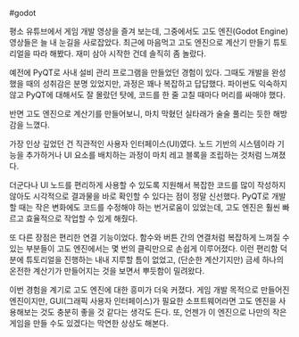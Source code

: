 #godot

평소 유튜브에서 게임 개발 영상을 즐겨 보는데, 그중에서도 고도 엔진(Godot Engine) 영상들은 늘 내 눈길을 사로잡았다. 최근에 마음먹고 고도 엔진으로 계산기 만들기 튜토리얼을 따라 해봤다. 재미 삼아 시작한 건데 솔직히 좀 놀랐다.

예전에 PyQT로 사내 설비 관리 프로그램을 만들었던 경험이 있다. 그때도 개발을 완성했을 때의 성취감은 분명 있었지만, 과정은 꽤나 복잡하고 답답했다. 파이썬도 익숙하지 않고 PyQT에 대해서도 잘 몰랐던 탓에, 코드를 한 줄 고칠 때마다 머리를 싸매야 했다.

반면 고도 엔진으로 계산기를 만들어보니, 마치 막혔던 실타래가 술술 풀리는 듯한 해방감을 느꼈다.

가장 인상 깊었던 건 직관적인 사용자 인터페이스(UI)였다. 노드 기반의 시스템이라 기능을 추가하거나 UI 요소를 배치하는 과정이 마치 레고 블록을 조립하는 것처럼 느껴졌다. 

더군다나 UI 노드를 편리하게 사용할 수 있도록 지원해서 복잡한 코드를 많이 작성하지 않아도 시각적으로 결과물을 바로 확인할 수 있다는 점이 정말 신선했다. PyQT로 개발할 때는 작은 변화에도 코드를 수정해야 하는 번거로움이 있었는데, 고도 엔진은 훨씬 빠르고 효율적으로 작업할 수 있게 해줬다.

또 다른 장점은 편리한 연결 기능이었다. 함수와 버튼 간의 연결처럼 복잡하게 느껴질 수 있는 부분들이 고도 엔진에서는 몇 번의 클릭만으로 손쉽게 이루어졌다. 이런 편리함 덕분에 튜토리얼을 진행하는 내내 지루할 틈이 없었고, (단순한 계산기지만) 금세 하나의 온전한 계산기가 만들어지는 것을 보면서 뿌듯함이 밀려왔다.

이번 경험을 계기로 고도 엔진에 대한 흥미가 더욱 커졌다. 게임 개발 목적으로 만들어진 엔진이지만, GUI(그래픽 사용자 인터페이스)가 필요한 소프트웨어라면 고도 엔진을 사용해보는 것도 충분히 좋을 것 같다는 생각도 든다. 또, 언젠가 이 엔진으로 나만의 작은 게임을 만들 수도 있겠다는 막연한 상상도 해본다.